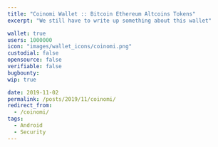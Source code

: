 ```yaml
---
title: "Coinomi Wallet :: Bitcoin Ethereum Altcoins Tokens"
excerpt: "We still have to write up something about this wallet"

wallet: true
users: 1000000
icon: "images/wallet_icons/coinomi.png"
custodial: false
opensource: false
verifiable: false
bugbounty:
wip: true

date: 2019-11-02
permalink: /posts/2019/11/coinomi/
redirect_from:
  - /coinomi/
tags:
  - Android
  - Security
---
```

